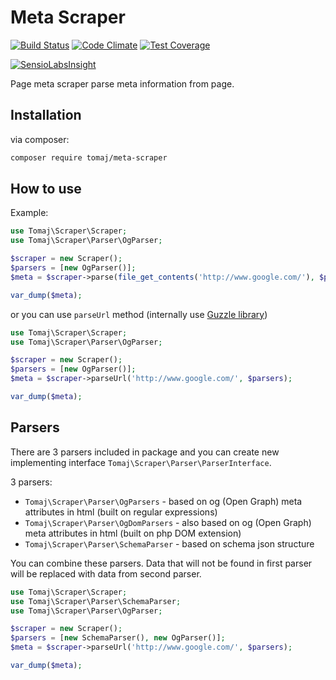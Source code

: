 # Meta Scraper

[![Build Status](https://travis-ci.org/tomaj/meta-scraper.svg?branch=master)](https://travis-ci.org/tomaj/meta-scraper)
[![Code Climate](https://codeclimate.com/github/tomaj/meta-scraper/badges/gpa.svg)](https://codeclimate.com/github/tomaj/meta-scraper)
[![Test Coverage](https://codeclimate.com/github/tomaj/meta-scraper/badges/coverage.svg)](https://codeclimate.com/github/tomaj/meta-scraper/coverage)

[![SensioLabsInsight](https://insight.sensiolabs.com/projects/abee19ff-2c5b-443d-ae84-04537b155287/big.png)](https://insight.sensiolabs.com/projects/abee19ff-2c5b-443d-ae84-04537b155287)

Page meta scraper parse meta information from page.

## Installation

via composer:

```bash
composer require tomaj/meta-scraper
```

## How to use

Example:

```php
use Tomaj\Scraper\Scraper;
use Tomaj\Scraper\Parser\OgParser;

$scraper = new Scraper();
$parsers = [new OgParser()];
$meta = $scraper->parse(file_get_contents('http://www.google.com/'), $parsers);

var_dump($meta);
```

or you can use ```parseUrl``` method (internally use [Guzzle library](https://guzzle.readthedocs.org/en/latest/))

```php
use Tomaj\Scraper\Scraper;
use Tomaj\Scraper\Parser\OgParser;

$scraper = new Scraper();
$parsers = [new OgParser()];
$meta = $scraper->parseUrl('http://www.google.com/', $parsers);

var_dump($meta);
```

## Parsers

There are 3 parsers included in package and you can create new implementing interface `Tomaj\Scraper\Parser\ParserInterface`.

3 parsers:
 - `Tomaj\Scraper\Parser\OgParsers` - based on og (Open Graph) meta attributes in html (built on regular expressions)
 - `Tomaj\Scraper\Parser\OgDomParsers` - also based on og (Open Graph) meta attributes in html (built on php DOM extension)
 - `Tomaj\Scraper\Parser\SchemaParser` - based on schema json structure

You can combine these parsers. Data that will not be found in first parser will be replaced with data from second parser.

```php
use Tomaj\Scraper\Scraper;
use Tomaj\Scraper\Parser\SchemaParser;
use Tomaj\Scraper\Parser\OgParser;

$scraper = new Scraper();
$parsers = [new SchemaParser(), new OgParser()];
$meta = $scraper->parseUrl('http://www.google.com/', $parsers);

var_dump($meta);
```
